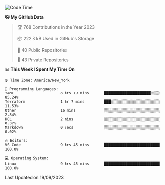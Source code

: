 <!--START_SECTION:waka-->
![Code Time](http://img.shields.io/badge/Code%20Time-215%20hrs%208%20mins-blue)

**🐱 My GitHub Data** 

> 🏆 768 Contributions in the Year 2023
 > 
> 📦 222.8 kB Used in GitHub's Storage 
 > 
> 📜 40 Public Repositories 
 > 
> 🔑 43 Private Repositories  
 > 
📊 **This Week I Spent My Time On** 

```text
⌚︎ Time Zone: America/New_York

💬 Programming Languages: 
YAML                     8 hrs 19 mins       █████████████████████░░░░   85.24% 
Terraform                1 hr 7 mins         ███░░░░░░░░░░░░░░░░░░░░░░   11.53% 
Other                    16 mins             ░░░░░░░░░░░░░░░░░░░░░░░░░   2.84% 
HCL                      2 mins              ░░░░░░░░░░░░░░░░░░░░░░░░░   0.37% 
Markdown                 0 secs              ░░░░░░░░░░░░░░░░░░░░░░░░░   0.02%

🔥 Editors: 
VS Code                  9 hrs 45 mins       █████████████████████████   100.0%

💻 Operating System: 
Linux                    9 hrs 45 mins       █████████████████████████   100.0%

```


 Last Updated on 19/09/2023
<!--END_SECTION:waka-->